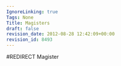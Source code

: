 ```yaml
---
IgnoreLinking: true
Tags: None
Title: Magisters
draft: false
revision_date: 2012-08-28 12:42:09+00:00
revision_id: 8493
---
```


#REDIRECT Magister